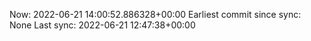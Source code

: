 Now: 2022-06-21 14:00:52.886328+00:00 Earliest commit since sync: None Last sync: 2022-06-21 12:47:38+00:00
